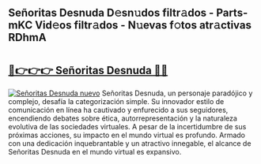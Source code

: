 ## Señoritas Desnuda D𝚎sn𝚞dos filtr𝚊dos - Parts-mKC Vid𝚎os filtr𝚊dos - N𝚞evas f𝚘tos atr𝚊ctivas RDhmA

# <h2><a href="http://mb6qro.tromn.icu/?c=Se%c3%b1oritas+Desnuda">🔗👉👉👉 Señoritas Desnuda 🔗🔗</a></h2>

[![Señoritas Desnuda nuevo](https://i.imgur.com/pEAQMta.gif)](http://mb6qro.tromn.icu/?c=Se%c3%b1oritas+Desnuda)
Señoritas Desnuda, un personaje paradójico y complejo, desafía la categorización simple. Su innovador estilo de comunicación en línea ha cautivado y enfurecido a sus seguidores, encendiendo debates sobre ética, autorrepresentación y la naturaleza evolutiva de las sociedades virtuales. A pesar de la incertidumbre de sus próximas acciones, su impacto en el mundo virtual es profundo. Armado con una dedicación inquebrantable y un atractivo innegable, el alcance de Señoritas Desnuda en el mundo virtual es expansivo.
